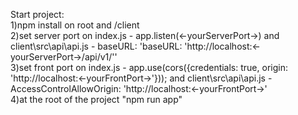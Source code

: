 Start project: <br>
1)npm install on root and /client <br>
2)set server port on index.js - app.listen(<-yourServerPort->) and client\src\api\api.js - baseURL: 'baseURL: 'http://localhost:<-yourServerPort->/api/v1/'' <br>
3)set front port on index.js - app.use(cors({credentials: true, origin: 'http://localhost:<-yourFrontPort->'})); and client\src\api\api.js - AccessControlAllowOrigin: 'http://localhost:<-yourFrontPort->' <br>
4)at the root of the project "npm run app"